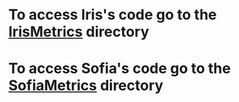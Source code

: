 # To access Iris's code go to the [IrisMetrics](https://github.com/SofiaSorokina/DialectFairnessMetrics/tree/main/IrisMetrics) directory
# To access Sofia's code go to the [SofiaMetrics](https://github.com/SofiaSorokina/DialectFairnessMetrics/tree/main/SofiaMetrics) directory

